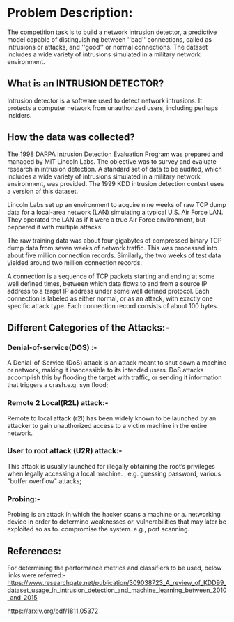 # Problem Description:

The competition task is to build a network intrusion detector, a predictive model capable of distinguishing between ''bad'' connections, called as intrusions or attacks, and ''good'' or normal connections. The dataset includes a wide variety of intrusions simulated in a military network environment.

## What is an INTRUSION DETECTOR?

Intrusion detector is a software used to detect network intrusions. It protects a computer network from unauthorized users, including perhaps insiders.

## How the data was collected?

The 1998 DARPA Intrusion Detection Evaluation Program was prepared and managed by MIT Lincoln Labs. The objective was to survey and evaluate research in intrusion detection. A standard set of data to be audited, which includes a wide variety of intrusions simulated in a military network environment, was provided. The 1999 KDD intrusion detection contest uses a version of this dataset.

Lincoln Labs set up an environment to acquire nine weeks of raw TCP dump data for a local-area network (LAN) simulating a typical U.S. Air Force LAN. They operated the LAN as if it were a true Air Force environment, but peppered it with multiple attacks.

The raw training data was about four gigabytes of compressed binary TCP dump data from seven weeks of network traffic. This was processed into about five million connection records. Similarly, the two weeks of test data yielded around two million connection records.

A connection is a sequence of TCP packets starting and ending at some well defined times, between which data flows to and from a source IP address to a target IP address under some well defined protocol. Each connection is labeled as either normal, or as an attack, with exactly one specific attack type. Each connection record consists of about 100 bytes.


## Different Categories of the Attacks:-

### Denial-of-service(DOS) :-
A Denial-of-Service (DoS) attack is an attack meant to shut down a machine or network, making it inaccessible to its intended users. DoS attacks accomplish this by flooding the target with traffic, or sending it information that triggers a crash.e.g. syn flood;

### Remote 2 Local(R2L) attack:-
Remote to local attack (r2l) has been widely known to be launched by an attacker to gain unauthorized access to a victim machine in the entire network.

### User to root attack (U2R) attack:-
This attack is usually launched for illegally obtaining the root’s privileges when legally accessing a local machine. , e.g. guessing password, various "buffer overflow" attacks;

### Probing:-
Probing is an attack in which the hacker scans a machine or a. networking device in order to determine weaknesses or. vulnerabilities that may later be exploited so as to. compromise the system. e.g., port scanning.


## References:
For determining the performance metrics and classifiers to be used, below links were referred:- https://www.researchgate.net/publication/309038723_A_review_of_KDD99_dataset_usage_in_intrusion_detection_and_machine_learning_between_2010_and_2015

https://arxiv.org/pdf/1811.05372
